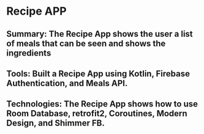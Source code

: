 # Recipe APP


## Summary: The Recipe App shows the user a list of meals that can be seen and shows the ingredients


## Tools: Built a Recipe App using Kotlin, Firebase Authentication, and Meals API.

## Technologies: The Recipe App shows how to use Room Database, retrofit2, Coroutines, Modern Design, and Shimmer FB.
